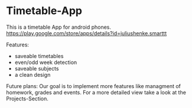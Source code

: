 # Timetable-App
This is a timetable App for android phones. 
https://play.google.com/store/apps/details?id=juliushenke.smarttt

Features:
- saveable timetables
- even/odd week detection
- saveable subjects
- a clean design

Future plans:
Our goal is to implement more features like managment of homework, grades and events. For a more detailed view take a look at the Projects-Section.
